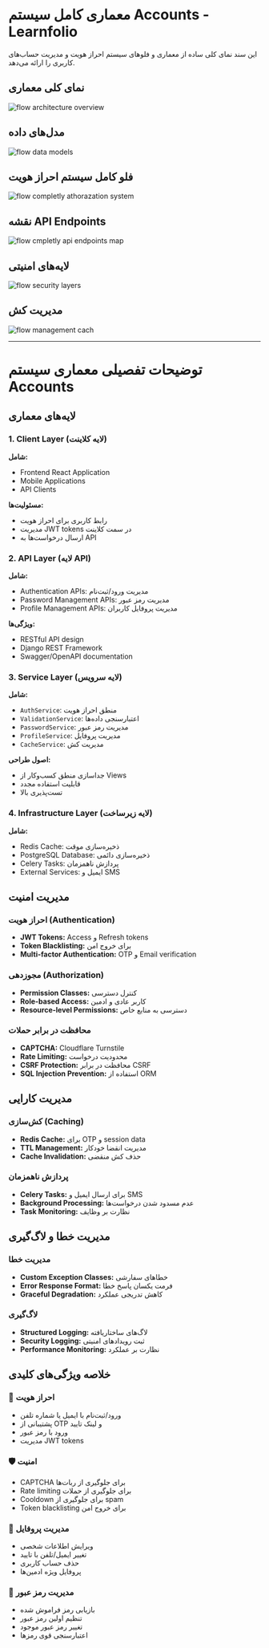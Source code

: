 # معماری کامل سیستم Accounts - Learnfolio

این سند نمای کلی ساده از معماری و فلوهای سیستم احراز هویت و مدیریت حساب‌های کاربری را ارائه می‌دهد.

## نمای کلی معماری

![flow architecture overview](../../assets/accounts/architecture-overview.png)

## مدل‌های داده

![flow data models](../../assets/accounts/data-models.png)

## فلو کامل سیستم احراز هویت

![flow completly athorazation system](../../assets/accounts/completly-athorazation-system.png)

## نقشه API Endpoints

![flow cmpletly api endpoints map](../../assets/accounts/completly-map-api-endpoints.png)

## لایه‌های امنیتی

![flow security layers](../../assets/accounts/security-layers.png)

## مدیریت کش 

![flow management cach](../../assets/accounts/management-cache.png)

---

# توضیحات تفصیلی معماری سیستم Accounts

## لایه‌های معماری

### 1. Client Layer (لایه کلاینت)
**شامل:**
- Frontend React Application
- Mobile Applications
- API Clients

**مسئولیت‌ها:**
- رابط کاربری برای احراز هویت
- مدیریت JWT tokens در سمت کلاینت
- ارسال درخواست‌ها به API

### 2. API Layer (لایه API)
**شامل:**
- Authentication APIs: مدیریت ورود/ثبت‌نام
- Password Management APIs: مدیریت رمز عبور
- Profile Management APIs: مدیریت پروفایل کاربران

**ویژگی‌ها:**
- RESTful API design
- Django REST Framework
- Swagger/OpenAPI documentation

### 3. Service Layer (لایه سرویس)
**شامل:**
- `AuthService`: منطق احراز هویت
- `ValidationService`: اعتبارسنجی داده‌ها
- `PasswordService`: مدیریت رمز عبور
- `ProfileService`: مدیریت پروفایل
- `CacheService`: مدیریت کش

**اصول طراحی:**
- جداسازی منطق کسب‌وکار از Views
- قابلیت استفاده مجدد
- تست‌پذیری بالا

### 4. Infrastructure Layer (لایه زیرساخت)
**شامل:**
- Redis Cache: ذخیره‌سازی موقت
- PostgreSQL Database: ذخیره‌سازی دائمی
- Celery Tasks: پردازش ناهمزمان
- External Services: ایمیل و SMS

## مدیریت امنیت

### احراز هویت (Authentication)
- **JWT Tokens:** Access و Refresh tokens
- **Token Blacklisting:** برای خروج امن
- **Multi-factor Authentication:** OTP و Email verification

### مجوزدهی (Authorization)
- **Permission Classes:** کنترل دسترسی
- **Role-based Access:** کاربر عادی و ادمین
- **Resource-level Permissions:** دسترسی به منابع خاص

### محافظت در برابر حملات
- **CAPTCHA:** Cloudflare Turnstile
- **Rate Limiting:** محدودیت درخواست
- **CSRF Protection:** محافظت در برابر CSRF
- **SQL Injection Prevention:** استفاده از ORM

## مدیریت کارایی

### کش‌سازی (Caching)
- **Redis Cache:** برای OTP و session data
- **TTL Management:** مدیریت انقضا خودکار
- **Cache Invalidation:** حذف کش منقضی

### پردازش ناهمزمان
- **Celery Tasks:** برای ارسال ایمیل و SMS
- **Background Processing:** عدم مسدود شدن درخواست‌ها
- **Task Monitoring:** نظارت بر وظایف

## مدیریت خطا و لاگ‌گیری

### مدیریت خطا
- **Custom Exception Classes:** خطاهای سفارشی
- **Error Response Format:** فرمت یکسان پاسخ خطا
- **Graceful Degradation:** کاهش تدریجی عملکرد

### لاگ‌گیری
- **Structured Logging:** لاگ‌های ساختاریافته
- **Security Logging:** ثبت رویدادهای امنیتی
- **Performance Monitoring:** نظارت بر عملکرد

## خلاصه ویژگی‌های کلیدی

### 🔐 احراز هویت
- ورود/ثبت‌نام با ایمیل یا شماره تلفن
- پشتیبانی از OTP و لینک تایید
- ورود با رمز عبور
- مدیریت JWT tokens

### 🛡️ امنیت
- CAPTCHA برای جلوگیری از ربات‌ها
- Rate limiting برای جلوگیری از حملات
- Cooldown برای جلوگیری از spam
- Token blacklisting برای خروج امن

### 👤 مدیریت پروفایل
- ویرایش اطلاعات شخصی
- تغییر ایمیل/تلفن با تایید
- حذف حساب کاربری
- پروفایل ویژه ادمین‌ها

### 🔑 مدیریت رمز عبور
- بازیابی رمز فراموش شده
- تنظیم اولین رمز عبور
- تغییر رمز عبور موجود
- اعتبارسنجی قوی رمزها
